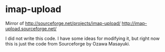 imap-upload
===========

Mirror of http://sourceforge.net/projects/imap-upload/
http://imap-upload.sourceforge.net/

I did not write this code. I have some ideas for modifying it, but right 
now this is just the code from Sourceforge by Ozawa Masayuki.

